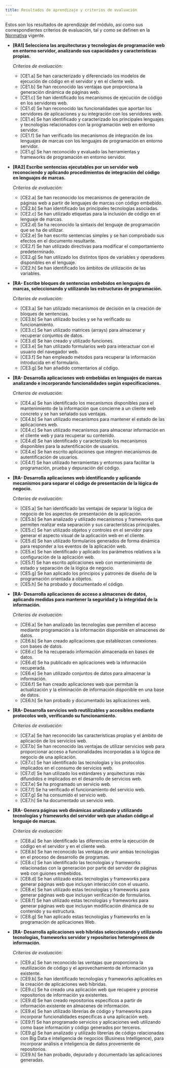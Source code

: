 ```yaml
---
title: Resultados de aprendizaje y criterios de evaluación
---
```


Estos son los resultados de aprendizaje del módulo, así como sus
correspondientes criterios de evaluación, tal y como se definen en la
[Normativa](http://www.juntadeandalucia.es/boja/2011/149/23) vigente.

- **[RA1] Selecciona las arquitecturas y tecnologías de programación web en
  entorno servidor, analizando sus capacidades y características propias.**

  *Criterios de evaluación:*

  - [CE1.a] Se han caracterizado y diferenciado los modelos de ejecución de
    código en el servidor y en el cliente web.
  - [CE1.b] Se han reconocido las ventajas que proporciona la generación
    dinámica de páginas web.
  - [CE1.c] Se han identificado los mecanismos de ejecución de código en los
    servidores web.
  - [CE1.d] Se han reconocido las funcionalidades que aportan los servidores de
    aplicaciones y su integración con los servidores web.
  - [CE1.e] Se han identificado y caracterizado los principales lenguajes y
    tecnologías relacionados con la programación web en entorno servidor.
  - [CE1.f] Se han verificado los mecanismos de integración de los lenguajes de
    marcas con los lenguajes de programación en entorno servidor.
  - [CE1.g] Se han reconocido y evaluado las herramientas y frameworks de
    programación en entorno servidor.

- **[RA2] Escribe sentencias ejecutables por un servidor web reconociendo y
  aplicando procedimientos de integración del código en lenguajes de marcas.**

  *Criterios de evaluación:*

  - [CE2.a] Se han reconocido los mecanismos de generación de páginas web a
    partir de lenguajes de marcas con código embebido.
  - [CE2.b] Se han identificado las principales tecnologías asociadas.
  - [CE2.c] Se han utilizado etiquetas para la inclusión de código en el
    lenguaje de marcas.
  - [CE2.d] Se ha reconocido la sintaxis del lenguaje de programación que se ha
    de utilizar.
  - [CE2.e] Se han escrito sentencias simples y se han comprobado sus efectos
    en el documento resultante.
  - [CE2.f] Se han utilizado directivas para modificar el comportamiento
    predeterminado.
  - [CE2.g] Se han utilizado los distintos tipos de variables y operadores
    disponibles en el lenguaje.
  - [CE2.h] Se han identificado los ámbitos de utilización de las variables.

- **[RA- Escribe bloques de sentencias embebidos en lenguajes de marcas,
  seleccionando y utilizando las estructuras de programación.**

  *Criterios de evaluación:*

  - [CE3.a] Se han utilizado mecanismos de decisión en la creación de bloques
    de sentencias.
  - [CE3.b] Se han utilizado bucles y se ha verificado su funcionamiento.
  - [CE3.c] Se han utilizado matrices (arrays) para almacenar y recuperar
    conjuntos de datos.
  - [CE3.d] Se han creado y utilizado funciones.
  - [CE3.e] Se han utilizado formularios web para interactuar con el usuario
    del navegador web.
  - [CE3.f] Se han empleado métodos para recuperar la información introducida
    en el formulario.
  - [CE3.g] Se han añadido comentarios al código.

- **[RA- Desarrolla aplicaciones web embebidas en lenguajes de marcas
  analizando e incorporando funcionalidades según especificaciones.**

  *Criterios de evaluación:*

  - [CE4.a] Se han identificado los mecanismos disponibles para el
    mantenimiento de la información que concierne a un cliente web concreto y
    se han señalado sus ventajas.
  - [CE4.b] Se han utilizado mecanismos para mantener el estado de las
    aplicaciones web.
  - [CE4.c] Se han utilizado mecanismos para almacenar información en el
    cliente web y para recuperar su contenido.
  - [CE4.d] Se han identificado y caracterizado los mecanismos disponibles para
    la autentificación de usuarios.
  - [CE4.e] Se han escrito aplicaciones que integren mecanismos de
    autentificación de usuarios.
  - [CE4.f] Se han utilizado herramientas y entornos para facilitar la
    programación, prueba y depuración del código.

- **[RA- Desarrolla aplicaciones web identificando y aplicando mecanismos para
  separar el código de presentación de la lógica de negocio.**

  *Criterios de evaluación:*

  - [CE5.a] Se han identificado las ventajas de separar la lógica de negocio de
    los aspectos de presentación de la aplicación.
  - [CE5.b] Se han analizado y utilizado mecanismos y frameworks que permiten
    realizar esta separación y sus características principales.
  - [CE5.c] Se han utilizado objetos y controles en el servidor para generar el
    aspecto visual de la aplicación web en el cliente.
  - [CE5.d] Se han utilizado formularios generados de forma dinámica para
    responder a los eventos de la aplicación web.
  - [CE5.e] Se han identificado y aplicado los parámetros relativos a la
    configuración de la aplicación web.
  - [CE5.f] Se han escrito aplicaciones web con mantenimiento de estado y
    separación de la lógica de negocio.
  - [CE5.g] Se han aplicado los principios y patrones de diseño de la
    programación orientada a objetos.
  - [CE5.h] Se ha probado y documentado el código.

- **[RA- Desarrolla aplicaciones de acceso a almacenes de datos, aplicando
  medidas para mantener la seguridad y la integridad de la información.**

  *Criterios de evaluación:*

  - [CE6.a] Se han analizado las tecnologías que permiten el acceso mediante
    programación a la información disponible en almacenes de datos.
  - [CE6.b] Se han creado aplicaciones que establezcan conexiones con bases de
    datos.
  - [CE6.c] Se ha recuperado información almacenada en bases de datos.
  - [CE6.d] Se ha publicado en aplicaciones web la información recuperada.
  - [CE6.e] Se han utilizado conjuntos de datos para almacenar la información.
  - [CE6.f] Se han creado aplicaciones web que permitan la actualización y la
    eliminación de información disponible en una base de datos.
  - [CE6.h] Se han probado y documentado las aplicaciones web.

- **[RA- Desarrolla servicios web reutilizables y accesibles mediante
  protocolos web, verificando su funcionamiento.**

  *Criterios de evaluación:*

  - [CE7.a] Se han reconocido las características propias y el ámbito de
    aplicación de los servicios web.
  - [CE7.b] Se han reconocido las ventajas de utilizar servicios web para
    proporcionar acceso a funcionalidades incorporadas a la lógica de negocio
    de una aplicación.
  - [CE7.c] Se han identificado las tecnologías y los protocolos implicados en
    el consumo de servicios web.
  - [CE7.d] Se han utilizado los estándares y arquitecturas más difundidos e
    implicados en el desarrollo de servicios web.
  - [CE7.e] Se ha programado un servicio web.
  - [CE7.f] Se ha verificado el funcionamiento del servicio web.
  - [CE7.g] Se ha consumido el servicio web.
  - [CE7.h] Se ha documentado un servicio web.

- **[RA- Genera páginas web dinámicas analizando y utilizando tecnologías y
  frameworks del servidor web que añadan código al lenguaje de marcas.**

  *Criterios de evaluación:*

  - [CE8.a] Se han identificado las diferencias entre la ejecución de código en
    el servidor y en el cliente web.
  - [CE8.b] Se han reconocido las ventajas de unir ambas tecnologías en el
    proceso de desarrollo de programas.
  - [CE8.c] Se han identificado las tecnologías y frameworks relacionadas con
    la generación por parte del servidor de páginas web con guiones embebidos.
  - [CE8.d] Se han utilizado estas tecnologías y frameworks para generar
    páginas web que incluyan interacción con el usuario.
  - [CE8.e] Se han utilizado estas tecnologías y frameworks para generar
    páginas web que incluyan verificación de formularios.
  - [CE8.f] Se han utilizado estas tecnologías y frameworks para generar
    páginas web que incluyan modificación dinámica de su contenido y su
    estructura.
  - [CE8.g] Se han aplicado estas tecnologías y frameworks en la programación
    de aplicaciones Web.

- **[RA- Desarrolla aplicaciones web híbridas seleccionando y utilizando
  tecnologías, frameworks servidor y repositorios heterogéneos de
  información.**

  *Criterios de evaluación:*

  - [CE9.a] Se han reconocido las ventajas que proporciona la reutilización de
    código y el aprovechamiento de información ya existente.
  - [CE9.b] Se han identificado tecnologías y frameworks aplicables en la
    creación de aplicaciones web híbridas.
  - [CE9.c] Se ha creado una aplicación web que recupere y procese repositorios
    de información ya existentes.
  - [CE9.d] Se han creado repositorios específicos a partir de información
    existente en almacenes de información.
  - [CE9.e] Se han utilizado librerías de código y frameworks para incorporar
    funcionalidades específicas a una aplicación web.
  - [CE9.f] Se han programado servicios y aplicaciones web utilizando como base
    información y código generados por terceros.
  - [CE9.g] Se han analizado y utilizado librerías de código relacionadas con
    Big Data e inteligencia de negocios (Business Intelligence), para
    incorporar análisis e inteligencia de datos proveniente de repositorios.
  - [CE9.h] Se han probado, depurado y documentado las aplicaciones generadas.
